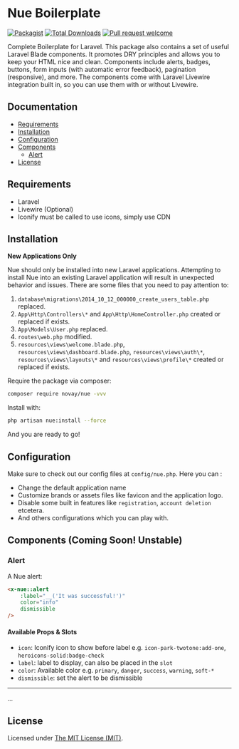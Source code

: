 # Nue Boilerplate

[![Packagist](https://img.shields.io/packagist/l/novay/nue.svg?maxAge=2592000)](https://packagist.org/packages/novay/nue)
[![Total Downloads](https://img.shields.io/packagist/dt/novay/nue.svg?style=flat-square)](https://packagist.org/packages/novay/nue)
[![Pull request welcome](https://img.shields.io/badge/pr-welcome-green.svg?style=flat-square)]()

Complete Boilerplate for Laravel. This package also contains a set of useful Laravel Blade components. It promotes DRY principles and allows you to keep your HTML nice and clean. Components include alerts, badges, buttons, form inputs (with automatic error feedback), pagination (responsive), and more. The components come with Laravel Livewire integration built in, so you can use them with or without Livewire.

## Documentation

- [Requirements](#requirements)
- [Installation](#installation)
- [Configuration](#configuration)
- [Components](#components)
    - [Alert](#alert)
- [License](#license)

## Requirements

- Laravel
- Livewire (Optional)
- Iconify must be called to use icons, simply use CDN

## Installation

**New Applications Only**

Nue should only be installed into new Laravel applications. Attempting to install Nue into an existing Laravel application will result in unexpected behavior and issues. There are some files that you need to pay attention to:
1. `database\migrations\2014_10_12_000000_create_users_table.php` replaced.
2. `App\Http\Controllers\*` and `App\Http\HomeController.php` created or replaced if exists.
3. `App\Models\User.php` replaced.
4. `routes\web.php` modified.
5. `resources\views\welcome.blade.php`, `resources\views\dashboard.blade.php`, `resources\views\auth\*`, `resources\views\layouts\*` and `resources\views\profile\*` created or replaced if exists.

Require the package via composer:


```bash
composer require novay/nue -vvv
```

Install with:

```bash
php artisan nue:install --force
```

And you are ready to go!

## Configuration

Make sure to check out our config files at `config/nue.php`. Here you can :
- Change the default application name
- Customize brands or assets files like favicon and the application logo.
- Disable some built in features like `registration`, `account deletion` etcetera.
- And others configurations which you can play with.

## Components (Coming Soon! Unstable)

### Alert

A Nue alert:

```html
<x-nue::alert
    :label="__('It was successful!')"
    color="info"
    dismissible
/>
```

#### Available Props & Slots

- `icon`: Iconify icon to show before label e.g. `icon-park-twotone:add-one`, `heroicons-solid:badge-check`
- `label`: label to display, can also be placed in the `slot`
- `color`: Available color e.g. `primary`, `danger`, `success`, `warning`, `soft-*`
- `dismissible`: set the alert to be dismissible

---

...

License
------------
Licensed under [The MIT License (MIT)](LICENSE).